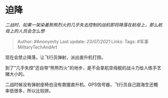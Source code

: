 # 迫降
*二战时，如果一架染着熊熊烈火的几乎失去控制的战机即将降落在航母上，那么航母上的人员会怎么想*

> Author: #Anonymity
Last update: *23/07/2021* 
Links:
Tags: #军事MilitaryTechAndArt

 
现在会禁止降落，让飞行员弹射，派出直升机打捞。

到了“几乎失控”还自带“熊熊烈火”的地步，是不会拿航空母舰的战斗力给人练手艺赌大小的。

二战时候没有弹射座椅也没有救援直升机、GPS信号器，飞行员自己跳海生还概率低很多，所以比较拼。



